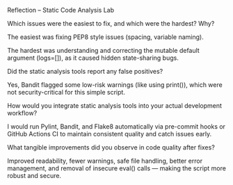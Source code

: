 Reflection – Static Code Analysis Lab

Which issues were the easiest to fix, and which were the hardest? Why?

The easiest was fixing PEP8 style issues (spacing, variable naming).

The hardest was understanding and correcting the mutable default argument (logs=[]), as it caused hidden state-sharing bugs.

Did the static analysis tools report any false positives?

Yes, Bandit flagged some low-risk warnings (like using print()), which were not security-critical for this simple script.

How would you integrate static analysis tools into your actual development workflow?

I would run Pylint, Bandit, and Flake8 automatically via pre-commit hooks or GitHub Actions CI to maintain consistent quality and catch issues early.

What tangible improvements did you observe in code quality after fixes?

Improved readability, fewer warnings, safe file handling, better error management, and removal of insecure eval() calls — making the script more robust and secure.
